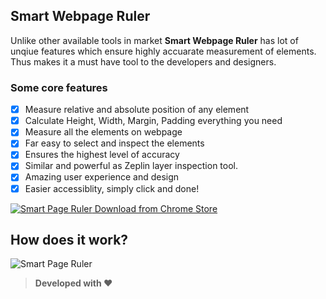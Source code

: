 ## Smart Webpage Ruler
Unlike other available tools in market **Smart Webpage Ruler** has lot of unqiue features which ensure highly accuarate measurement of elements. Thus makes it a must have tool to the developers and designers.


### Some core features

- [x] Measure relative and absolute position of any element
- [x] Calculate Height, Width, Margin, Padding everything you need
- [x] Measure all the elements on webpage
- [x] Far easy to select and inspect the elements
- [x] Ensures the highest level of accuracy
- [x] Similar and powerful as Zeplin layer inspection tool.
- [x] Amazing user experience and design
- [x] Easier accessiblity, simply click and done!

[![Smart Page Ruler](https://raw.githubusercontent.com/rbrahul/Smart-Webpage-Ruler/master/images/chrome.png) Download from Chrome Store](https://chrome.google.com/webstore/detail/json-viewer-awesome/iemadiahhbebdklepanmkjenfdebfpfe)

## How does it work?

![Smart Page Ruler](https://raw.githubusercontent.com/rbrahul/Smart-Webpage-Ruler/master/images/smart-page-ruler-animated-image.gif)


> **Developed with ❤️**
